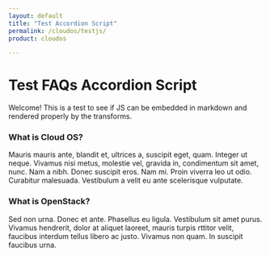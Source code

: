```yaml
---
layout: default
title: "Test Accordion Script"
permalink: /cloudos/testjs/
product: cloudos

---
```


# Test FAQs Accordion Script

Welcome! This is a test to see if JS can be embedded in markdown and rendered properly by the transforms.

<link rel="stylesheet" href="http://code.jquery.com/ui/1.10.3/themes/smoothness/jquery-ui.css" />

<script src="http://code.jquery.com/jquery-1.9.1.js"> </script>

<script src="http://code.jquery.com/ui/1.10.3/jquery-ui.js"> </script>

<link rel="stylesheet" href="http://jqueryui.com/resources/demos/style.css">

<script>

$(function() {
$( "#accordion" ).accordion();
});

</script>


<div id="accordion">

<h3>What is Cloud OS?</h3>

<div>

<p> Mauris mauris ante, blandit et, ultrices a, suscipit eget, quam. Integer ut neque. Vivamus nisi metus, molestie vel, gravida in, condimentum sit amet, nunc. Nam a nibh. Donec suscipit eros. Nam mi. Proin viverra leo ut odio. Curabitur malesuada. Vestibulum a velit eu ante scelerisque vulputate. </p>

</div>

<h3>What is OpenStack?</h3>

<div>

<p> Sed non urna. Donec et ante. Phasellus eu ligula. Vestibulum sit amet purus. Vivamus hendrerit, dolor at aliquet laoreet, mauris turpis  rttitor velit, faucibus interdum tellus libero ac justo. Vivamus non quam. In suscipit faucibus urna. </p>

</div>

</div>

